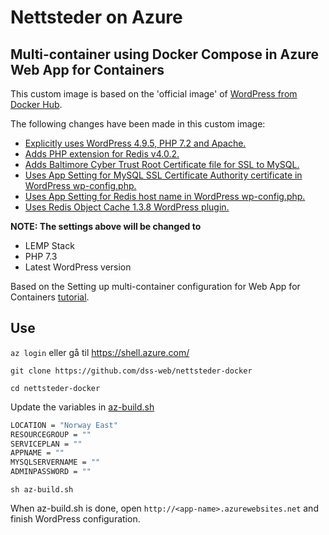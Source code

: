 
# Nettsteder on Azure

## Multi-container using Docker Compose in Azure Web App for Containers
This custom image is based on the 'official image' of [WordPress from Docker Hub](https://hub.docker.com/_/wordpress/).

The following changes have been made in this custom image:
* [Explicitly uses WordPress 4.9.5, PHP 7.2 and Apache.]()
* [Adds PHP extension for Redis v4.0.2.]()
* [Adds Baltimore Cyber Trust Root Certificate file for SSL to MySQL.]()
* [Uses App Setting for MySQL SSL Certificate Authority certificate in WordPress wp-config.php.]()
* [Uses App Setting for Redis host name in WordPress wp-config.php.]()
* [Uses Redis Object Cache 1.3.8 WordPress plugin.]()

**NOTE: The settings above will be changed to**

* LEMP Stack
* PHP 7.3
* Latest WordPress version


Based on the Setting up multi-container configuration for Web App for Containers [tutorial](https://docs.microsoft.com/en-us/azure/app-service/containers/tutorial-multi-container-app).

## Use

`az login` eller gå til https://shell.azure.com/

`git clone https://github.com/dss-web/nettsteder-docker`

`cd nettsteder-docker`

Update the variables in [az-build.sh](az-build.sh)

```sh
LOCATION = "Norway East"
RESOURCEGROUP = ""
SERVICEPLAN = ""
APPNAME = ""
MYSQLSERVERNAME = ""
ADMINPASSWORD = ""
```

`sh az-build.sh`

When az-build.sh is done, open `http://<app-name>.azurewebsites.net` and finish WordPress configuration.